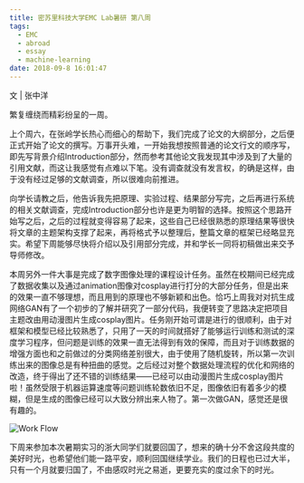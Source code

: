 ```yaml
---
title: 密苏里科技大学EMC Lab暑研 第八周
tags:
  - EMC
  - abroad
  - essay
  - machine-learning
date: 2018-09-8 16:01:47
---
```



文 | 张中洋

繁复缠绕而精彩纷呈的一周。

上个周六，在张岭学长热心而细心的帮助下，我们完成了论文的大纲部分，之后便正式开始了论文的撰写。万事开头难，一开始我想按照普通的论文行文的顺序写，即先写背景介绍Introduction部分，然而参考其他论文我发现其中涉及到了大量的引用文献，而这让我感觉有点难以下笔。没有调查就没有发言权，的确是这样，由于没有经过足够的文献调查，所以很难向前推进。

<!-- more -->

向学长请教之后，他告诉我先把原理、实验过程、结果部分写完，之后再进行系统的相关文献调查，完成Introduction部分也许是更为明智的选择。按照这个思路开始写之后，之后的过程就变得容易了起来，这些自己已经很熟悉的原理结果等很快将文章的主题架构支撑了起来，再将格式予以整理后，整篇文章的框架已经略显充实。希望下周能够尽快将介绍以及引用部分完成，并和学长一同将初稿做出来交予导师修改。

本周另外一件大事是完成了数字图像处理的课程设计任务。虽然在校期间已经完成了数据收集以及通过animation图像对cosplay进行打分的大部分任务，但是出来的效果一直不够理想，而且用到的原理也不够新颖和出色。恰巧上周我对对抗生成网络GAN有了一个初步的了解并研究了一部分代码，我便转变了思路决定把项目主题改由用动漫图片生成cosplay图片。任务刚开始可谓是进行的很顺利，由于对框架和模型已经比较熟悉了，只用了一天的时间就搭好了能够运行训练和测试的深度学习程序，但问题是训练的效果一直无法得到有效的保障，而且对于训练数据的增强方面也和之前做过的分类网络差别很大，由于使用了随机旋转，所以第一次训练出来的图像总是有种扭曲的感觉。之后经过对整个数据处理流程的优化和网络的改造，终于得出了还不错的训练结果——已经可以由动漫图片生成cosplay图片啦！虽然受限于机器运算速度等问题训练轮数依旧不足，图像依旧有着多少的模糊，但是生成的图像已经可以大致分辨出来人物了。第一次做GAN，感觉还是很有趣的。

![Work Flow](006tNc79ly1fvawrm7yk5j31841tg45o.jpg)

下周来参加本次暑期实习的浙大同学们就要回国了，想来的确十分不舍这段共度的美好时光，也希望他们能一路平安，顺利回国继续学业。我们的日程也已过大半，只有一个月就要归国了，不由感叹时光之易逝，更要充实的度过余下的时光。